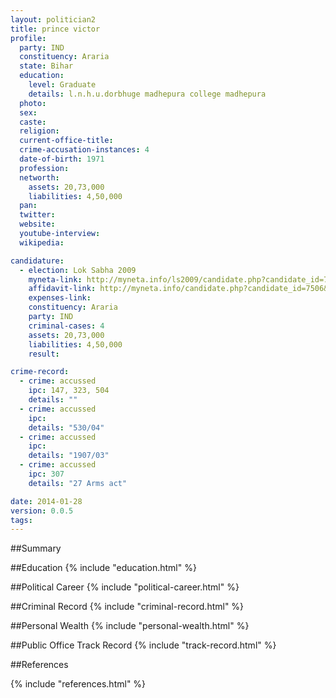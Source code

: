 ```yaml
---
layout: politician2
title: prince victor
profile: 
  party: IND
  constituency: Araria
  state: Bihar
  education: 
    level: Graduate
    details: l.n.h.u.dorbhuge madhepura college madhepura
  photo: 
  sex: 
  caste: 
  religion: 
  current-office-title: 
  crime-accusation-instances: 4
  date-of-birth: 1971
  profession: 
  networth: 
    assets: 20,73,000
    liabilities: 4,50,000
  pan: 
  twitter: 
  website: 
  youtube-interview: 
  wikipedia: 

candidature: 
  - election: Lok Sabha 2009
    myneta-link: http://myneta.info/ls2009/candidate.php?candidate_id=7506
    affidavit-link: http://myneta.info/candidate.php?candidate_id=7506&scan=original
    expenses-link: 
    constituency: Araria 
    party: IND
    criminal-cases: 4
    assets: 20,73,000
    liabilities: 4,50,000
    result:  

crime-record: 
  - crime: accussed
    ipc: 147, 323, 504
    details: "" 
  - crime: accussed
    ipc: 
    details: "530/04" 
  - crime: accussed
    ipc: 
    details: "1907/03" 
  - crime: accussed
    ipc: 307
    details: "27 Arms act" 

date: 2014-01-28
version: 0.0.5
tags: 
---
```

##Summary


##Education
{% include "education.html" %}


##Political Career
{% include "political-career.html" %}


##Criminal Record
{% include "criminal-record.html" %}


##Personal Wealth
{% include "personal-wealth.html" %}


##Public Office Track Record
{% include "track-record.html" %}


##References


{% include "references.html" %}
